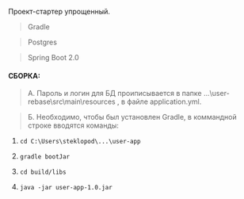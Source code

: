 Проект-стартер упрощенный.

> Gradle

>Postgres

>Spring Boot 2.0

#### СБОРКА:
> A. Пароль и логин для БД проиписывается в папке ...\user-rebase\src\main\resources , 
в файле application.yml.

> Б. Необходимо, чтобы был установлен Gradle, в коммандной строке вводятся команды:

1. `cd C:\Users\steklopod\...\user-app`

2. `gradle bootJar`

3. `cd build/libs`

4. `java -jar user-app-1.0.jar`
